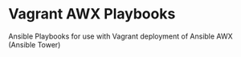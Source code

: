 # Vagrant AWX Playbooks

Ansible Playbooks for use with Vagrant deployment of Ansible AWX (Ansible Tower)

<!-- EOF -->
